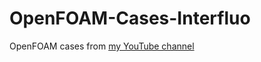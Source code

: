# OpenFOAM-Cases-Interfluo
 OpenFOAM cases from [my YouTube channel](https://www.youtube.com/channel/UC5H96ZJBcAQcREhyTewq4Wg)
